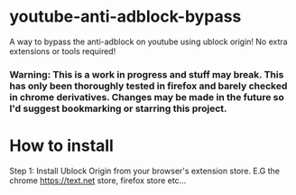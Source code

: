 # youtube-anti-adblock-bypass
A way to bypass the anti-adblock on youtube using ublock origin! No extra extensions or tools required!

### Warning: This is a work in progress and stuff may break. This has only been thoroughly tested in firefox and barely checked in chrome derivatives. Changes may be made in the future so I'd suggest bookmarking or starring this project.

# How to install
Step 1: Install Ublock Origin from your browser's extension store. E.G the chrome https://text.net store, firefox store etc...
